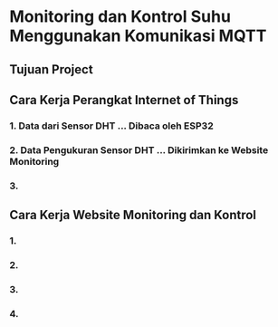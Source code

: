 # Monitoring dan Kontrol Suhu Menggunakan Komunikasi MQTT
## Tujuan Project
## Cara Kerja Perangkat Internet of Things
### 1. Data dari Sensor DHT ... Dibaca oleh ESP32
### 2. Data Pengukuran Sensor DHT ... Dikirimkan ke Website Monitoring 
### 3. 

## Cara Kerja Website Monitoring dan Kontrol
### 1.
### 2.
### 3.
### 4.
